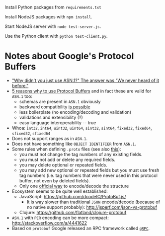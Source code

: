 Install Python packages from `requirements.txt`

Install NodeJS packages with `npm install`.

Start NodeJS server with `node test-server.js`.

Use the Python client with `python test-client.py`.

# Notes about Google's Protocol Buffers

- ["Why didn't you just use ASN.1?" The answer was "We never heard of it before."](http://www.reddit.com/r/programming/comments/1hf7ds/useful_old_technologies_asn1/cau70wc)
- [5 reasons why to use Protocol Buffers](http://blog.codeclimate.com/blog/2014/06/05/choose-protocol-buffers/) and in fact these are valid for `ASN.1` too:
  - schemas are present in `ASN.1` obviously
  - backward compatibility [is possible](https://www.evernote.com/shard/s120/view/8c26ac86-e821-4eec-a1c4-4eb994d6e60b?csrfBusterToken=U%3Dca4fc4%3AP%3D%2F%3AE%3D14db8148d09%3AS%3De0181a6d556dcc12ecc5cc786f11ce0d#st=p&n=8c26ac86-e821-4eec-a1c4-4eb994d6e60b)
  - less boilerplate (no encoding/decoding and validation)
  - validations and extensibility (?)
  - easy language interoperability -- true
- Whoa: `int32`, `int64`, `uint32`, `uint64`, `sint32`, `sint64`, `fixed32`, `fixed64`, `sfixed32`, `sfixed64`
- Does not support ranges as in `ASN.1`.
- Does not have something like `OBJECT IDENTIFIER` from `ASN.1`.
- Some rules when defining `.proto` files (see also [this](https://developers.google.com/protocol-buffers/docs/proto#updating)):
   - you must not change the tag numbers of any existing fields.
   - you must not add or delete any required fields.
   - you may delete optional or repeated fields.
   - you may add new optional or repeated fields but you must use fresh tag numbers (i.e. tag numbers that were never used in this protocol buffer, not even by deleted fields).
   - Only one [official way](https://developers.google.com/protocol-buffers/docs/encoding) to encode/decode the structure
- Ecosystem seems to be quite well established:
  - JavaScript: https://github.com/dcodeIO/ProtoBuf.js/
    - It is way slower than traditional `JSON` encode/decode (because of no native support probably): http://jsperf.com/json-vs-protobuf
  - Clojure: https://github.com/flatland/clojure-protobuf
- `ASN.1` with `PER` encoding can be more compact: http://stackoverflow.com/a/4441622
- Based on `protobuf` Google released an RPC framework called [`gRPC`](http://www.grpc.io/).
